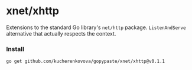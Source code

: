 # xnet/xhttp
Extensions to the standard Go library's `net/http` package. `ListenAndServe` alternative that actually respects the context.

### Install
```
go get github.com/kucherenkovova/gopypaste/xnet/xhttp@v0.1.1
```
